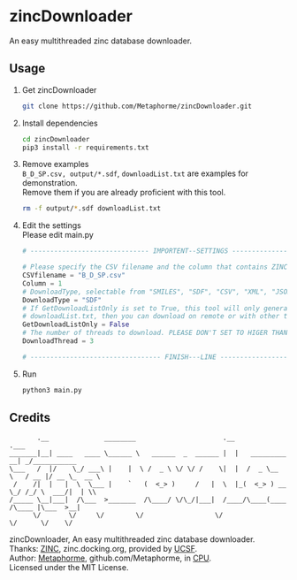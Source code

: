 # zincDownloader  
An easy multithreaded zinc database downloader.

## Usage
1. Get zincDownloader  
    ```bash
    git clone https://github.com/Metaphorme/zincDownloader.git
    ```

2. Install dependencies  
    ```bash
    cd zincDownloader
    pip3 install -r requirements.txt
    ```

3. Remove examples  
    `B_D_SP.csv, output/*.sdf`, `downloadList.txt` are examples for demonstration.  
    Remove them if you are already proficient with this tool.
    ```bash
    rm -f output/*.sdf downloadList.txt
    ```

4. Edit the settings  
    Please edit main.py
    ```python
    # ------------------------------ IMPORTENT--SETTINGS ------------------------------

    # Please specify the CSV filename and the column that contains ZINC Title here.
    CSVfilename = "B_D_SP.csv"
    Column = 1
    # DownloadType, selectable from "SMILES", "SDF", "CSV", "XML", "JSON".
    DownloadType = "SDF"
    # If GetDownloadListOnly is set to True, this tool will only generate the 
    # downloadList.txt, then you can download on remote or with other tools like aria2.
    GetDownloadListOnly = False
    # The number of threads to download. PLEASE DON'T SET TO HIGER THAN 5!!!
    DownloadThread = 3

    # --------------------------------- FINISH---LINE ---------------------------------
    ```

5. Run  
    ```bash
    python3 main.py
    ```

## Credits
```
       .__              ________                      .__                    .___            
_______|__| ____   ____ \______ \   ______  _  ______ |  |   _________     __| _/___________  
\___   /  |/    \_/ ___\ |    |  \ /  _ \ \/ \/ /    \|  |  /  _ \__  \   / __ |/ __ \_  __ \  
 /    /|  |   |  \  \___ |    `   (  <_> )     /   |  \  |_(  <_> ) __ \_/ /_/ \  ___/|  | \\  
/_____ \__|___|  /\___  >_______  /\____/ \/\_/|___|  /____/\____(____  /\____ |\___  >__|  
      \/       \/     \/        \/                  \/                \/      \/    \/   
```
zincDownloader, An easy multithreaded zinc database downloader.  
Thanks: [ZINC](https://zinc.docking.org/), zinc.docking.org, provided by [UCSF](https://pharmchem.ucsf.edu/).  
Author: [Metaphorme](https://blog.metaphorme.net/), github.com/Metaphorme, in [CPU](https://www.cpu.edu.cn/).  
Licensed under the MIT License.  

